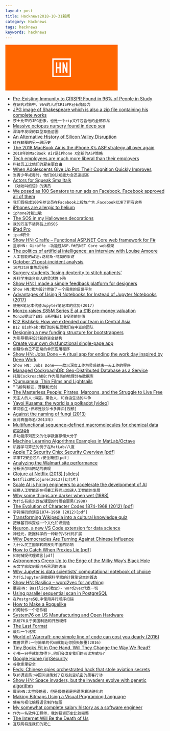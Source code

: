 ```yaml
---
layout: post
title: Hacknews2018-10-31新闻
category: Hacknews
tags: hacknews
keywords: hacknews
---
```


![haccknews-banner](/assets/image/hacknews-banner.jpg)

- [Pre-Existing Immunity to CRISPR Found in 96% of People in Study](https://www.xconomy.com/boston/2018/10/29/pre-existing-immunity-to-crispr-found-in-96-of-people-in-study/)
- `在研究对象中，96%的人对CRISPR已有免疫力`
- [JPG image of Shakespeare which is also a zip file containing his complete works](https://twitter.com/David3141593/status/1057042085029822464)
- `莎士比亚的JPG图像，也是一个zip文件包含他的全部作品`
- [Massive octopus nursery found in deep sea](https://www.nationalgeographic.com/animals/2018/10/deep-sea-octopus-nursery-discovered-animals-news/)
- `深海中发现的巨型章鱼苗圃`
- [An Alternative History of Silicon Valley Disruption](https://www.wired.com/story/alternative-history-of-silicon-valley-disruption/)
- `硅谷颠覆的另一段历史`
- [The 2018 MacBook Air is the iPhone X’s ASP strategy all over again](https://9to5mac.com/2018/10/31/asp/)
- `2018年的MacBook Air是iPhone X全新的ASP策略`
- [Tech employees are much more liberal than their employers](https://www.recode.net/2018/10/31/18039528/tech-employees-politics-liberal-employers-candidates)
- `科技员工比他们的雇主更自由`
- [When Adolescents Give Up Pot, Their Cognition Quickly Improves](https://www.npr.org/sections/health-shots/2018/10/30/662127406/when-adolescents-give-up-pot-their-cognition-quickly-improves)
- `当青少年戒毒时，他们的认知能力会迅速提高`
- [Actors for Squeak Smalltalk](https://tonyg.github.io/squeak-actors/)
- `《吱吱叫细语》的演员`
- [We posed as 100 Senators to run ads on Facebook. Facebook approved all of them](https://news.vice.com/en_us/article/xw9n3q/we-posed-as-100-senators-to-run-ads-on-facebook-facebook-approved-all-of-them)
- `我们假扮成100名参议员在Facebook上投放广告.Facebook批准了所有这些`
- [iPhones are allergic to helium](https://ifixit.org/blog/11986/iphones-are-allergic-to-helium/)
- `iphone对氦过敏`
- [The SOS in my Halloween decorations](https://www.bbc.com/news/stories-45976946)
- `我的万圣节装饰品上的SOS`
- [iPad Pro](https://www.apple.com/ipad-pro/)
- `ipad职业`
- [Show HN: Giraffe – Functional ASP.NET Core web framework for F#](https://github.com/giraffe-fsharp/Giraffe)
- `显示HN: Giraffe -功能性ASP.f#的NET Core web框架`
- [The politics of artificial intelligence: an interview with Louise Amoore](https://www.opendemocracy.net/digitaliberties/krystian-woznicki-louise-amoore/politics-of-artificial-intelligence-interview-with-l)
- `人工智能的政治:路易斯·阿莫的采访`
- [October 21 post-incident analysis](https://blog.github.com/2018-10-30-oct21-post-incident-analysis/)
- `10月21日事故后分析`
- [Surgery students &#39;losing dexterity to stitch patients&#39;](https://www.bbc.com/news/education-46019429)
- `外科学生缝合病人的灵活性下降`
- [Show HN: I made a simple feedback platform for designers](https://fakeclients.com/feedback)
- `Show HN:我为设计师做了一个简单的反馈平台`
- [Advantages of Using R Notebooks for Instead of Jupyter Notebooks (2017)](https://minimaxir.com/2017/06/r-notebooks/)
- `使用R笔记本代替Jupyter笔记本的优势(2017)`
- [Monzo raises £85M Series E at a £1B pre-money valuation](https://techcrunch.com/2018/10/30/monzocorn/)
- `Monzo提出了£85 m系列E£1 b投资前估值`
- [B12 Bishkek: How we extended our team in Central Asia](https://blog.b12.io/b12-bishkek-how-we-built-a-home-in-central-asia-b482d85cf919)
- `B12 Bishkek:我们如何拓展我们在中亚的团队`
- [Designing a new funding structure for bootstrappers](https://earnestcapital.co/funding-for-bootstrappers/)
- `为引导程序设计新的资金结构`
- [Create your own dysfunctional single-page app](https://tinnedfruit.com/articles/create-your-own-dysfunctional-single-page-app.html)
- `创建你自己不正常的单页应用程序`
- [Show HN: Jobs Done – A ritual app for ending the work day inspired by Deep Work](https://github.com/skidding/jobs-done)
- `Show HN: Jobs Done——一款以深度工作为灵感结束一天工作的程序`
- [Managed CockroachDB: Geo-Distributed Database as a Service](https://www.cockroachlabs.com/blog/launching-managed-cockroachdb/)
- `托管CockroachDB:作为服务的地理分布数据库`
- [‘Oumuamua, Thin Films and Lightsails](https://www.centauri-dreams.org/2018/10/29/on-oumuamua-thin-films-and-lightsails/)
- `“乌穆阿穆亚，薄膜和光剑`
- [The Masterless People: Pirates, Maroons, and the Struggle to Live Free](https://longreads.com/2018/10/30/the-masterless-people-pirates-maroons-and-the-struggle-to-live-free/)
- `无主人的人:海盗，栗色人，和自由生活的斗争`
- [Yayoi Kusama: the world is a polkadot [video]](https://www.youtube.com/watch?v=21NrNdse7nI)
- `草间弥生:世界是波尔卡多舞曲[视频]`
- [Against the naming of fungi (2013)](https://www.sciencedirect.com/science/article/pii/S1878614613000871)
- `反对真菌命名(2013年)`
- [Multifunctional sequence-defined macromolecules for chemical data storage](https://www.nature.com/articles/s41467-018-06926-3)
- `多功能序列定义的化学数据存储大分子`
- [Machine Learning Algorithms Examples in MatLab/Octave](https://github.com/trekhleb/machine-learning-octave)
- `机器学习算法的例子在MatLab/八度`
- [Apple T2 Security Chip: Security Overview [pdf]](https://www.apple.com/mac/docs/Apple_T2_Security_Chip_Overview.pdf)
- `苹果T2安全芯片:安全概述[pdf]`
- [Analyzing the Walmart site performance](https://iamakulov.com/notes/walmart/)
- `分析沃尔玛网站的表现`
- [Clojure at Netflix (2013) [slides]](https://speakerdeck.com/daveray/clojure-at-netflix)
- `Netflix的Clojure(2013)[幻灯片]`
- [Scale AI is hiring engineers to accelerate the development of AI](https://scale.ai/about#jobs)
- `规模人工智能正在招募工程师以加速人工智能的发展`
- [Why some things are darker when wet (1988)](https://fermatslibrary.com/s/why-some-things-are-darker-when-wet)
- `为什么有些东西在潮湿的时候会更黑(1988)`
- [The Evolution of Character Codes 1874-1968 (2012) [pdf]](http://citeseerx.ist.psu.edu/viewdoc/download?doi=10.1.1.96.678&amp;rep=rep1&amp;type=pdf)
- `字符编码的演变1874-1968 (2012)[pdf]`
- [Transforming Wikipedia into a cultural knowledge quiz](https://medium.com/@mjbaldwin/transforming-wikipedia-into-an-accurate-cultural-knowledge-quiz-b0a0f74877c#hn)
- `把维基百科变成一个文化知识测验`
- [Neuron, a new VS Code extension for data science](https://blogs.msdn.microsoft.com/uk_faculty_connection/2018/10/29/data-science-in-visual-studio-code-using-neuron-a-new-vs-code-extension/)
- `神经元，数据科学的一种新的VS代码扩展`
- [Why Democracies Are Turning Against Chinese Influence](https://www.foreignaffairs.com/articles/china/2018-10-24/why-democracies-are-turning-against-belt-and-road)
- `为什么民主国家转而反对中国的影响`
- [How to Catch When Proxies Lie [pdf]](https://www.andrew.cmu.edu/user/nicolasc/publications/Weinberg-IMC18.pdf)
- `如何捕捉代理谎言[pdf]`
- [Astronomers Creep Up to the Edge of the Milky Way’s Black Hole](https://www.quantamagazine.org/astronomers-creep-up-to-the-edge-of-the-milky-ways-black-hole-20181030/)
- `天文学家爬到银河系黑洞的边缘`
- [Why Jupyter is data scientists’ computational notebook of choice](https://www.nature.com/articles/d41586-018-07196-1)
- `为什么Jupyter是数据科学家的计算笔记本的首选`
- [Show HN: Basilica – word2vec for anything](https://www.basilica.ai/)
- `展览HN: Basilica(教堂)- word2vec代表一切`
- [Using parallel sequential scan in PostgreSQL](https://rafiasabih.blogspot.com/2018/10/using-parallel-sequential-scan-in.html)
- `在PostgreSQL中使用并行顺序扫描`
- [How to Make a Roguelike](http://www.gamasutra.com/blogs/JoshGe/20181029/329512/How_to_Make_a_Roguelike.php)
- `如何制作一个恶作剧`
- [System76 on US Manufacturing and Open Hardware](https://blog.system76.com/post/179592732883/system76-on-us-manufacturing-and-open-hardware)
- `系统76关于美国制造和开放硬件`
- [The Last Format](https://reallifemag.com/the-last-format/)
- `最后一个格式`
- [World of Warcraft: one simple line of code can cost you dearly (2016)](https://www.gdatasoftware.com/blog/2016/07/28809-world-of-warcraft-one-simple-line-of-code-can-cost-you-dearly)
- `魔兽世界:一行简单的代码就能让你损失惨重(2016)`
- [Tiny Books Fit in One Hand. Will They Change the Way We Read?](https://www.nytimes.com/2018/10/29/business/mini-books-pocket-john-green.html)
- `小书一只手就能放得下.他们会改变我们的阅读方式吗?`
- [Google Home (in)Security](https://jerrygamblin.com/2018/10/29/google-home-insecurity/)
- `谷歌家里安全`
- [Feds: Chinese spies orchestrated hack that stole aviation secrets](https://arstechnica.com/tech-policy/2018/10/feds-say-chinese-spies-and-their-hired-hackers-stole-aviation-secrets/)
- `联邦调查局:中国间谍策划了窃取航空机密的黑客行动`
- [Show HN: Space invaders, but the invaders evolve with genetic algorithm](https://github.com/victorqribeiro/invaderz)
- `展示HN:太空侵略者，但是侵略者是用遗传算法进化的`
- [Making Bitmaps Using a Visual Programing Language](https://github.com/bsella/Emergence/)
- `使用可视化编程语言制作位图`
- [My somewhat complete salary history as a software engineer](https://humanwhocodes.com/blog/2018/10/my-somewhat-complete-salary-history-software-engineer/)
- `作为一名软件工程师，我的薪资历史比较完整`
- [The Internet Will Be the Death of Us](https://www.nytimes.com/2018/10/30/opinion/internet-violence-hate-prejudice.html)
- `互联网将是我们的死亡`

